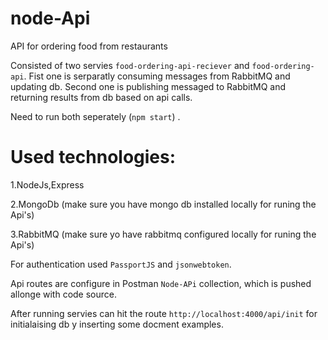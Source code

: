 # node-Api
API for ordering food from restaurants

Consisted of two servies `food-ordering-api-reciever` and  `food-ordering-api`. 
Fist one is serparatly consuming messages from RabbitMQ and updating db.
Second one is publishing messaged to RabbitMQ and returning results from db based on api calls.

Need to run both seperately (`npm start`) .

# Used technologies:

  1.NodeJs,Express
  
  2.MongoDb (make sure you have mongo db installed locally for runing the Api's)
  
  3.RabbitMQ (make sure yo have rabbitmq configured locally for runing the Api's)
  
  
For authentication used `PassportJS` and `jsonwebtoken`.

Api routes are configure in Postman `Node-APi` collection, which is pushed allonge with code source.

After running servies can hit the route `http://localhost:4000/api/init` for initialaising db y inserting some docment examples.


